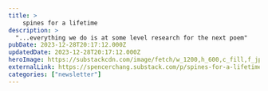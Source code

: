 ```yaml
---
title: >
    spines for a lifetime
description: >
  "...everything we do is at some level research for the next poem"
pubDate: 2023-12-28T20:17:12.000Z
updatedDate: 2023-12-28T20:17:12.000Z
heroImage: https://substackcdn.com/image/fetch/w_1200,h_600,c_fill,f_jpg,q_auto:good,fl_progressive:steep,g_auto/https%3A%2F%2Fsubstack-post-media.s3.amazonaws.com%2Fpublic%2Fimages%2F4a34d678-be2c-4565-afe6-c211af9a6637_768x1024.jpeg
externalLink: https://spencerchang.substack.com/p/spines-for-a-lifetime
categories: ["newsletter"]
---
```

    